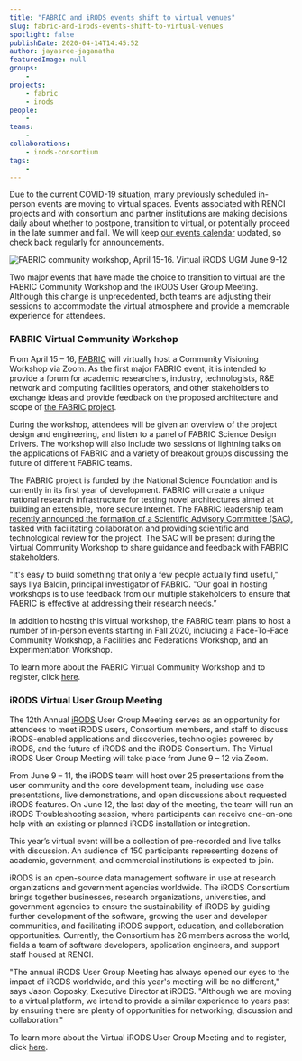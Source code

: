 ```yaml
---
title: "FABRIC and iRODS events shift to virtual venues"
slug: fabric-and-irods-events-shift-to-virtual-venues
spotlight: false
publishDate: 2020-04-14T14:45:52
author: jayasree-jaganatha
featuredImage: null
groups:
    -
projects:
    - fabric
    - irods
people:
    - 
teams: 
    - 
collaborations:
    - irods-consortium
tags:
    - 
---
```


Due to the current COVID-19 situation, many previously scheduled in-person events are moving to virtual spaces. Events associated with RENCI projects and with consortium and partner institutions are making decisions daily about whether to postpone, transition to virtual, or potentially proceed in the late summer and fall. We will keep [our events calendar](https://renci.org/events/) updated, so check back regularly for announcements. 

![FABRIC community workshop, April 15-16. Virtual iRODS UGM June 9-12](https://renci.org/wp-content/uploads/2020/04/FABRIC-iRODS-Blog-01-1024x512.png)

Two major events that have made the choice to transition to virtual are the FABRIC Community Workshop and the iRODS User Group Meeting. Although this change is unprecedented, both teams are adjusting their sessions to accommodate the virtual atmosphere and provide a memorable experience for attendees.

### FABRIC Virtual Community Workshop

From April 15 – 16, [FABRIC](https://fabric-testbed.net/) will virtually host a Community Visioning Workshop via Zoom. As the first major FABRIC event, it is intended to provide a forum for academic researchers, industry, technologists, R&E network and computing facilities operators, and other stakeholders to exchange ideas and provide feedback on the proposed architecture and scope of [the FABRIC project](https://whatisfabric.net/news/fabric-award).

During the workshop, attendees will be given an overview of the project design and engineering, and listen to a panel of FABRIC Science Design Drivers. The workshop will also include two sessions of lightning talks on the applications of FABRIC and a variety of breakout groups discussing the future of different FABRIC teams.

The FABRIC project is funded by the National Science Foundation and is currently in its first year of development. FABRIC will create a unique national research infrastructure for testing novel architectures aimed at building an extensible, more secure Internet. The FABRIC leadership team [recently announced the formation of a Scientific Advisory Committee (SAC)](https://fabric-testbed.net/news/scientific-advisory-committee), tasked with facilitating collaboration and providing scientific and technological review for the project. The SAC will be present during the Virtual Community Workshop to share guidance and feedback with FABRIC stakeholders.

"It's easy to build something that only a few people actually find useful," says Ilya Baldin, principal investigator of FABRIC. "Our goal in hosting workshops is to use feedback from our multiple stakeholders to ensure that FABRIC is effective at addressing their research needs.”

In addition to hosting this virtual workshop, the FABRIC team plans to host a number of in-person events starting in Fall 2020, including a Face-To-Face Community Workshop, a Facilities and Federations Workshop, and an Experimentation Workshop.

To learn more about the FABRIC Virtual Community Workshop and to register, click [here](https://fabric-testbed.net/events/fabric-community-workshop-2020).

### iRODS Virtual User Group Meeting

The 12th Annual [iRODS](http://irods.org/) User Group Meeting serves as an opportunity for attendees to meet iRODS users, Consortium members, and staff to discuss iRODS-enabled applications and discoveries, technologies powered by iRODS, and the future of iRODS and the iRODS Consortium. The Virtual iRODS User Group Meeting will take place from June 9 – 12 via Zoom.

From June 9 – 11, the iRODS team will host over 25 presentations from the user community and the core development team, including use case presentations, live demonstrations, and open discussions about requested iRODS features. On June 12, the last day of the meeting, the team will run an iRODS Troubleshooting session, where participants can receive one-on-one help with an existing or planned iRODS installation or integration.

This year’s virtual event will be a collection of pre-recorded and live talks with discussion. An audience of 150 participants representing dozens of academic, government, and commercial institutions is expected to join.

iRODS is an open-source data management software in use at research organizations and government agencies worldwide. The iRODS Consortium brings together businesses, research organizations, universities, and government agencies to ensure the sustainability of iRODS by guiding further development of the software, growing the user and developer communities, and facilitating iRODS support, education, and collaboration opportunities. Currently, the Consortium has 26 members across the world, fields a team of software developers, application engineers, and support staff housed at RENCI.

"The annual iRODS User Group Meeting has always opened our eyes to the impact of iRODS worldwide, and this year's meeting will be no different," says Jason Coposky, Executive Director at iRODS. "Although we are moving to a virtual platform, we intend to provide a similar experience to years past by ensuring there are plenty of opportunities for networking, discussion and collaboration."

To learn more about the Virtual iRODS User Group Meeting and to register, click [here](https://irods.org/ugm2020/).